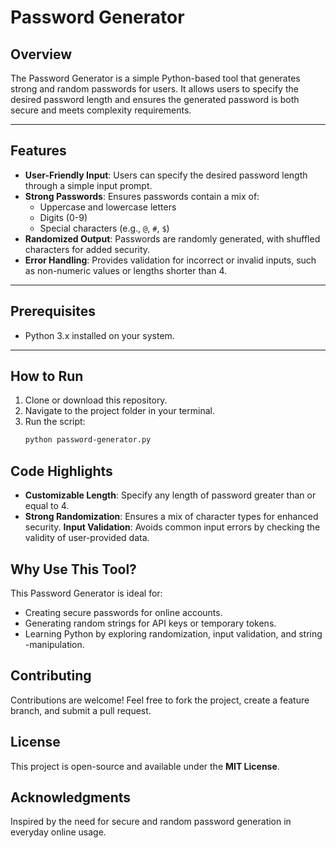 # Password Generator

## Overview
The Password Generator is a simple Python-based tool that generates strong and random passwords for users. It allows users to specify the desired password length and ensures the generated password is both secure and meets complexity requirements.

---

## Features
- **User-Friendly Input**: Users can specify the desired password length through a simple input prompt.
- **Strong Passwords**: Ensures passwords contain a mix of:
  - Uppercase and lowercase letters
  - Digits (0-9)
  - Special characters (e.g., `@`, `#`, `$`)
- **Randomized Output**: Passwords are randomly generated, with shuffled characters for added security.
- **Error Handling**: Provides validation for incorrect or invalid inputs, such as non-numeric values or lengths shorter than 4.

---

## Prerequisites
- Python 3.x installed on your system.

---

## How to Run
1. Clone or download this repository.
2. Navigate to the project folder in your terminal.
3. Run the script:
   ```bash
   python password-generator.py

## Code Highlights
- **Customizable Length**: Specify any length of password greater than or equal to 4.
- **Strong Randomization**: Ensures a mix of character types for enhanced security.
**Input Validation**: Avoids common input errors by checking the validity of user-provided data.

## Why Use This Tool?
This Password Generator is ideal for:

- Creating secure passwords for online accounts.
- Generating random strings for API keys or temporary tokens.
- Learning Python by exploring randomization, input validation, and string -manipulation.

## Contributing
Contributions are welcome! Feel free to fork the project, create a feature branch, and submit a pull request.

## License
This project is open-source and available under the **MIT License**.

## Acknowledgments
Inspired by the need for secure and random password generation in everyday online usage.
